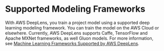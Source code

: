 # Supported Modeling Frameworks<a name="supported-frameworks"></a>

With AWS DeepLens, you train a project model using a supported deep learning modeling framework\. You can train the model on the AWS Cloud or elsewhere\. Currently, AWS DeepLens supports Caffe, TensorFlow and Apache MXNet frameworks, as well Gluon models\. For more information, see [Machine Learning Frameworks Supported by AWS DeepLens](deeplens-supported-frameworks.md)\.
